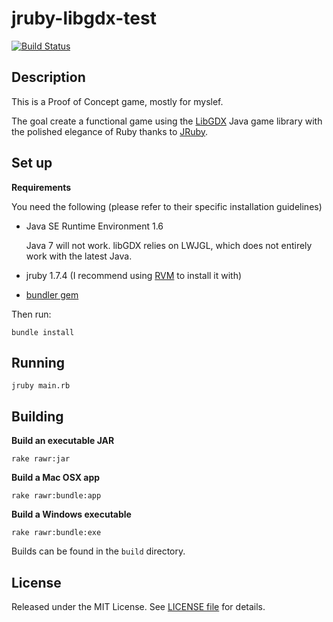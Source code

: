 jruby-libgdx-test
=================
[![Build Status](https://travis-ci.org/rafaelgonzalez/jruby-libgdx-test.png)](https://travis-ci.org/rafaelgonzalez/jruby-libgdx-test)

## Description ##

This is a Proof of Concept game, mostly for myslef.

The goal create a functional game using the [LibGDX](http://libgdx.badlogicgames.com/) Java game library with the polished elegance of Ruby thanks to [JRuby](http://jruby.org/).

## Set up ##

**Requirements**

You need the following (please refer to their specific installation guidelines)

- Java SE Runtime Environment 1.6

  Java 7 will not work. libGDX relies on LWJGL, which does not entirely work with the latest Java.

- jruby 1.7.4 (I recommend using [RVM](http://rvm.io/) to install it with)
- [bundler gem](https://github.com/bundler/bundler)

Then run:

`bundle install`

## Running ##

    jruby main.rb

## Building ##

**Build an executable JAR**

    rake rawr:jar

**Build a Mac OSX app**

    rake rawr:bundle:app

**Build a Windows executable**

    rake rawr:bundle:exe

Builds can be found in the `build` directory.

## License ##

Released under the MIT License. See [LICENSE file](LICENSE) for details.